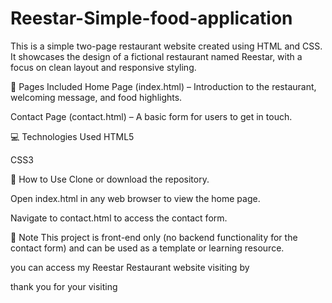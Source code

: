 # Reestar-Simple-food-application
This is a simple two-page restaurant website created using HTML and CSS. It showcases the design of a fictional restaurant named Reestar, with a focus on clean layout and responsive styling.

🔗 Pages Included Home Page (index.html) – Introduction to the restaurant, welcoming message, and food highlights.

Contact Page (contact.html) – A basic form for users to get in touch.

💻 Technologies Used HTML5

CSS3

🚀 How to Use Clone or download the repository.

Open index.html in any web browser to view the home page.

Navigate to contact.html to access the contact form.

📌 Note This project is front-end only (no backend functionality for the contact form) and can be used as a template or learning resource.

you can access my Reestar Restaurant website visiting by 

thank you for your visiting
